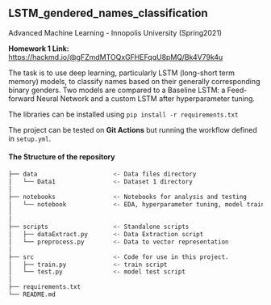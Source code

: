 ## LSTM_gendered_names_classification
Advanced Machine Learning - Innopolis University (Spring2021)

**Homework 1 Link:** https://hackmd.io/@gFZmdMTOQxGFHEFqqU8pMQ/Bk4V79k4u

The task is to use deep learning, particularly LSTM (long-short term memory) models, to classify names based on their generally corresponding binary genders. Two models are compared to a Baseline LSTM: a Feed-forward Neural Network and a custom LSTM after hyperparameter tuning.


The libraries can be installed using ```pip install -r requirements.txt```

The project can be tested on **Git Actions** but running the workflow defined in ```setup.yml```.

#### The Structure of the repository 
```bash
├── data                     <- Data files directory
│   └── Data1                <- Dataset 1 directory
│
├── notebooks                <- Notebooks for analysis and testing
│   └── notebook             <- EDA, hyperparameter tuning, model training..
│  
│
├── scripts                  <- Standalone scripts
│   ├── dataExtract.py       <- Data Extraction script
│   └── preprocess.py        <- Data to vector representation
│
├── src                      <- Code for use in this project.
│   ├── train.py             <- train script
│   └── test.py              <- model test script
│
├── requirements.txt                            
└── README.md     
```

